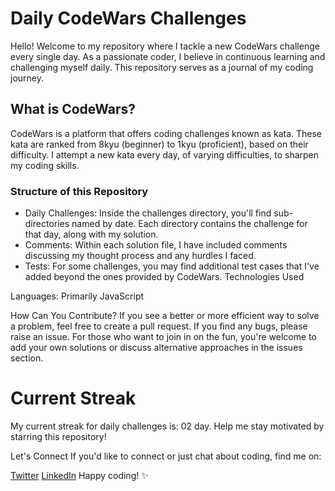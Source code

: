 # Daily CodeWars Challenges
Hello! Welcome to my repository where I tackle a new CodeWars challenge every single day. As a passionate coder, I believe in continuous learning and challenging myself daily. This repository serves as a journal of my coding journey.

## What is CodeWars?
CodeWars is a platform that offers coding challenges known as kata. These kata are ranked from 8kyu (beginner) to 1kyu (proficient), based on their difficulty. I attempt a new kata every day, of varying difficulties, to sharpen my coding skills.

### Structure of this Repository
- Daily Challenges: Inside the challenges directory, you'll find sub-directories named by date. Each directory contains the challenge for that day, along with my solution.
- Comments: Within each solution file, I have included comments discussing my thought process and any hurdles I faced.
- Tests: For some challenges, you may find additional test cases that I've added beyond the ones provided by CodeWars.
  Technologies Used

Languages: Primarily JavaScript

How Can You Contribute?
    If you see a better or more efficient way to solve a problem, feel free to create a pull request.
    If you find any bugs, please raise an issue.
For those who want to join in on the fun, you're welcome to add your own solutions or discuss alternative approaches in the issues section.

# Current Streak
My current streak for daily challenges is: 02 day. Help me stay motivated by starring this repository!

Let's Connect
If you'd like to connect or just chat about coding, find me on:

[Twitter](https://twitter.com/HozayDev)
[LinkedIn](https://linkedin.com/in/josediazdev)
Happy coding! ✨
